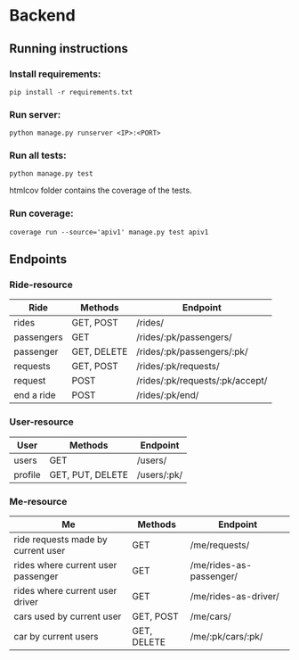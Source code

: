 # Backend

## Running instructions
### Install requirements:
```pip install -r requirements.txt```

### Run server:
```python manage.py runserver <IP>:<PORT>```

### Run all tests:
```python manage.py test```

htmlcov folder contains the coverage of the tests.

### Run coverage:
```coverage run --source='apiv1' manage.py test apiv1```

## Endpoints
### Ride-resource
| Ride | Methods | Endpoint |
| ------------- | ------------- | ------------- |
| rides | GET, POST |	/rides/	|
| passengers	|GET	| /rides/:pk/passengers/ |
| passenger	| GET, DELETE	| /rides/:pk/passengers/:pk/ |
| requests	| GET, POST	| /rides/:pk/requests/ |
| request	| POST |	/rides/:pk/requests/:pk/accept/	|
| end a ride |	POST |	/rides/:pk/end/	|

### User-resource	
| User | Methods | Endpoint |
| ------------- | ------------- | ------------- |
| users	| GET	| /users/	|
| profile |	GET, PUT, DELETE	| /users/:pk/ |

### Me-resource	
| Me | Methods | Endpoint |
| ------------- | ------------- | ------------- |
| ride requests made by current user |	GET |	/me/requests/ |
| rides where current user passenger |	GET	| /me/rides-as-passenger/	|
| rides where current user driver	| GET	| /me/rides-as-driver/ |
| cars used by current user	| GET, POST	| /me/cars/ |
| car by current users	| GET, DELETE	| /me/:pk/cars/:pk/ |
